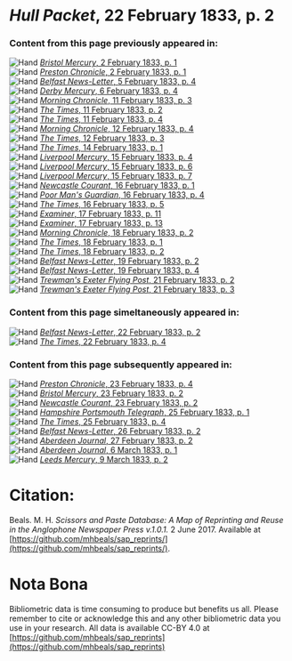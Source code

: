 # *Hull Packet*, 22 February 1833, p. 2  
  
### Content from this page previously appeared in:  
![Hand](http://scissorsandpaste.net/wp-content/uploads/2017/06/smallhandpointer.png) [*Bristol Mercury*, 2 February 1833, p. 1](https://mhbeals.github.io/sap_html/Bristol-Mercury/Bristol-Mercury-2-February-1833-p-1)  
![Hand](http://scissorsandpaste.net/wp-content/uploads/2017/06/smallhandpointer.png) [*Preston Chronicle*, 2 February 1833, p. 1](https://mhbeals.github.io/sap_html/Preston-Chronicle/Preston-Chronicle-2-February-1833-p-1)  
![Hand](http://scissorsandpaste.net/wp-content/uploads/2017/06/smallhandpointer.png) [*Belfast News-Letter*, 5 February 1833, p. 4](https://mhbeals.github.io/sap_html/Belfast-News-Letter/Belfast-News-Letter-5-February-1833-p-4)  
![Hand](http://scissorsandpaste.net/wp-content/uploads/2017/06/smallhandpointer.png) [*Derby Mercury*, 6 February 1833, p. 4](https://mhbeals.github.io/sap_html/Derby-Mercury/Derby-Mercury-6-February-1833-p-4)  
![Hand](http://scissorsandpaste.net/wp-content/uploads/2017/06/smallhandpointer.png) [*Morning Chronicle*, 11 February 1833, p. 3](https://mhbeals.github.io/sap_html/Morning-Chronicle/Morning-Chronicle-11-February-1833-p-3)  
![Hand](http://scissorsandpaste.net/wp-content/uploads/2017/06/smallhandpointer.png) [*The Times*, 11 February 1833, p. 2](https://mhbeals.github.io/sap_html/The-Times/The-Times-11-February-1833-p-2)  
![Hand](http://scissorsandpaste.net/wp-content/uploads/2017/06/smallhandpointer.png) [*The Times*, 11 February 1833, p. 4](https://mhbeals.github.io/sap_html/The-Times/The-Times-11-February-1833-p-4)  
![Hand](http://scissorsandpaste.net/wp-content/uploads/2017/06/smallhandpointer.png) [*Morning Chronicle*, 12 February 1833, p. 4](https://mhbeals.github.io/sap_html/Morning-Chronicle/Morning-Chronicle-12-February-1833-p-4)  
![Hand](http://scissorsandpaste.net/wp-content/uploads/2017/06/smallhandpointer.png) [*The Times*, 12 February 1833, p. 3](https://mhbeals.github.io/sap_html/The-Times/The-Times-12-February-1833-p-3)  
![Hand](http://scissorsandpaste.net/wp-content/uploads/2017/06/smallhandpointer.png) [*The Times*, 14 February 1833, p. 1](https://mhbeals.github.io/sap_html/The-Times/The-Times-14-February-1833-p-1)  
![Hand](http://scissorsandpaste.net/wp-content/uploads/2017/06/smallhandpointer.png) [*Liverpool Mercury*, 15 February 1833, p. 4](https://mhbeals.github.io/sap_html/Liverpool-Mercury/Liverpool-Mercury-15-February-1833-p-4)  
![Hand](http://scissorsandpaste.net/wp-content/uploads/2017/06/smallhandpointer.png) [*Liverpool Mercury*, 15 February 1833, p. 6](https://mhbeals.github.io/sap_html/Liverpool-Mercury/Liverpool-Mercury-15-February-1833-p-6)  
![Hand](http://scissorsandpaste.net/wp-content/uploads/2017/06/smallhandpointer.png) [*Liverpool Mercury*, 15 February 1833, p. 7](https://mhbeals.github.io/sap_html/Liverpool-Mercury/Liverpool-Mercury-15-February-1833-p-7)  
![Hand](http://scissorsandpaste.net/wp-content/uploads/2017/06/smallhandpointer.png) [*Newcastle Courant*, 16 February 1833, p. 1](https://mhbeals.github.io/sap_html/Newcastle-Courant/Newcastle-Courant-16-February-1833-p-1)  
![Hand](http://scissorsandpaste.net/wp-content/uploads/2017/06/smallhandpointer.png) [*Poor Man's Guardian*, 16 February 1833, p. 4](https://mhbeals.github.io/sap_html/Poor-Man's-Guardian/Poor-Man's-Guardian-16-February-1833-p-4)  
![Hand](http://scissorsandpaste.net/wp-content/uploads/2017/06/smallhandpointer.png) [*The Times*, 16 February 1833, p. 5](https://mhbeals.github.io/sap_html/The-Times/The-Times-16-February-1833-p-5)  
![Hand](http://scissorsandpaste.net/wp-content/uploads/2017/06/smallhandpointer.png) [*Examiner*, 17 February 1833, p. 11](https://mhbeals.github.io/sap_html/Examiner/Examiner-17-February-1833-p-11)  
![Hand](http://scissorsandpaste.net/wp-content/uploads/2017/06/smallhandpointer.png) [*Examiner*, 17 February 1833, p. 13](https://mhbeals.github.io/sap_html/Examiner/Examiner-17-February-1833-p-13)  
![Hand](http://scissorsandpaste.net/wp-content/uploads/2017/06/smallhandpointer.png) [*Morning Chronicle*, 18 February 1833, p. 2](https://mhbeals.github.io/sap_html/Morning-Chronicle/Morning-Chronicle-18-February-1833-p-2)  
![Hand](http://scissorsandpaste.net/wp-content/uploads/2017/06/smallhandpointer.png) [*The Times*, 18 February 1833, p. 1](https://mhbeals.github.io/sap_html/The-Times/The-Times-18-February-1833-p-1)  
![Hand](http://scissorsandpaste.net/wp-content/uploads/2017/06/smallhandpointer.png) [*The Times*, 18 February 1833, p. 2](https://mhbeals.github.io/sap_html/The-Times/The-Times-18-February-1833-p-2)  
![Hand](http://scissorsandpaste.net/wp-content/uploads/2017/06/smallhandpointer.png) [*Belfast News-Letter*, 19 February 1833, p. 2](https://mhbeals.github.io/sap_html/Belfast-News-Letter/Belfast-News-Letter-19-February-1833-p-2)  
![Hand](http://scissorsandpaste.net/wp-content/uploads/2017/06/smallhandpointer.png) [*Belfast News-Letter*, 19 February 1833, p. 4](https://mhbeals.github.io/sap_html/Belfast-News-Letter/Belfast-News-Letter-19-February-1833-p-4)  
![Hand](http://scissorsandpaste.net/wp-content/uploads/2017/06/smallhandpointer.png) [*Trewman's Exeter Flying Post*, 21 February 1833, p. 2](https://mhbeals.github.io/sap_html/Trewman's-Exeter-Flying-Post/Trewman's-Exeter-Flying-Post-21-February-1833-p-2)  
![Hand](http://scissorsandpaste.net/wp-content/uploads/2017/06/smallhandpointer.png) [*Trewman's Exeter Flying Post*, 21 February 1833, p. 3](https://mhbeals.github.io/sap_html/Trewman's-Exeter-Flying-Post/Trewman's-Exeter-Flying-Post-21-February-1833-p-3)  
  
### Content from this page simeltaneously appeared in:  
![Hand](http://scissorsandpaste.net/wp-content/uploads/2017/06/smallhandpointer.png) [*Belfast News-Letter*, 22 February 1833, p. 2](https://mhbeals.github.io/sap_html/Belfast-News-Letter/Belfast-News-Letter-22-February-1833-p-2)  
![Hand](http://scissorsandpaste.net/wp-content/uploads/2017/06/smallhandpointer.png) [*The Times*, 22 February 1833, p. 4](https://mhbeals.github.io/sap_html/The-Times/The-Times-22-February-1833-p-4)  
  
### Content from this page subsequently appeared in:  
![Hand](http://scissorsandpaste.net/wp-content/uploads/2017/06/smallhandpointer.png) [*Preston Chronicle*, 23 February 1833, p. 4](https://mhbeals.github.io/sap_html/Preston-Chronicle/Preston-Chronicle-23-February-1833-p-4)  
![Hand](http://scissorsandpaste.net/wp-content/uploads/2017/06/smallhandpointer.png) [*Bristol Mercury*, 23 February 1833, p. 2](https://mhbeals.github.io/sap_html/Bristol-Mercury/Bristol-Mercury-23-February-1833-p-2)  
![Hand](http://scissorsandpaste.net/wp-content/uploads/2017/06/smallhandpointer.png) [*Newcastle Courant*, 23 February 1833, p. 2](https://mhbeals.github.io/sap_html/Newcastle-Courant/Newcastle-Courant-23-February-1833-p-2)  
![Hand](http://scissorsandpaste.net/wp-content/uploads/2017/06/smallhandpointer.png) [*Hampshire Portsmouth Telegraph*, 25 February 1833, p. 1](https://mhbeals.github.io/sap_html/Hampshire-Portsmouth-Telegraph/Hampshire-Portsmouth-Telegraph-25-February-1833-p-1)  
![Hand](http://scissorsandpaste.net/wp-content/uploads/2017/06/smallhandpointer.png) [*The Times*, 25 February 1833, p. 4](https://mhbeals.github.io/sap_html/The-Times/The-Times-25-February-1833-p-4)  
![Hand](http://scissorsandpaste.net/wp-content/uploads/2017/06/smallhandpointer.png) [*Belfast News-Letter*, 26 February 1833, p. 2](https://mhbeals.github.io/sap_html/Belfast-News-Letter/Belfast-News-Letter-26-February-1833-p-2)  
![Hand](http://scissorsandpaste.net/wp-content/uploads/2017/06/smallhandpointer.png) [*Aberdeen Journal*, 27 February 1833, p. 2](https://mhbeals.github.io/sap_html/Aberdeen-Journal/Aberdeen-Journal-27-February-1833-p-2)  
![Hand](http://scissorsandpaste.net/wp-content/uploads/2017/06/smallhandpointer.png) [*Aberdeen Journal*, 6 March 1833, p. 1](https://mhbeals.github.io/sap_html/Aberdeen-Journal/Aberdeen-Journal-6-March-1833-p-1)  
![Hand](http://scissorsandpaste.net/wp-content/uploads/2017/06/smallhandpointer.png) [*Leeds Mercury*, 9 March 1833, p. 2](https://mhbeals.github.io/sap_html/Leeds-Mercury/Leeds-Mercury-9-March-1833-p-2)  


# Citation: 

Beals. M. H. *Scissors and Paste Database: A Map of Reprinting and Reuse in the Anglophone Newspaper Press v.1.0.1.* 2 June 2017. Available at [https://github.com/mhbeals/sap_reprints/](https://github.com/mhbeals/sap_reprints/). 

# Nota Bona

Bibliometric data is time consuming to produce but benefits us all. Please remember to cite or acknowledge this and any other bibliometric data you use in your research. All data is available CC-BY 4.0 at [https://github.com/mhbeals/sap_reprints](https://github.com/mhbeals/sap_reprints)